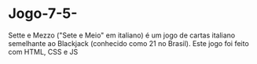 # Jogo-7-5-
Sette e Mezzo ("Sete e Meio" em italiano) é um jogo de cartas italiano semelhante ao Blackjack (conhecido como 21 no Brasil). Este jogo foi feito com HTML, CSS e JS
